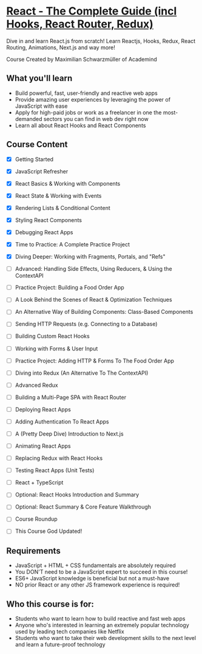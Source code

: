 # [React - The Complete Guide (incl Hooks, React Router, Redux)](https://www.udemy.com/course/react-the-complete-guide-incl-redux/)

Dive in and learn React.js from scratch! Learn Reactjs, Hooks, Redux, React Routing, Animations, Next.js and way more!

Course Created by Maximilian Schwarzmüller of Academind 


## What you'll learn

- Build powerful, fast, user-friendly and reactive web apps
- Provide amazing user experiences by leveraging the power of JavaScript with ease
- Apply for high-paid jobs or work as a freelancer in one the most-demanded sectors you can find in web dev right now
- Learn all about React Hooks and React Components


## Course Content

- [x] Getting Started
- [x] JavaScript Refresher
- [x] React Basics & Working with Components
- [x] React State & Working with Events
- [x] Rendering Lists & Conditional Content
- [x] Styling React Components
- [x] Debugging React Apps
- [x] Time to Practice: A Complete Practice Project
- [x] Diving Deeper: Working with Fragments, Portals, and "Refs"
- [ ] Advanced: Handling Side Effects, Using Reducers, & Using the ContextAPI
- [ ] Practice Project: Building a Food Order App
- [ ] A Look Behind the Scenes of React & Optimization Techniques
- [ ] An Alternative Way of Building Components: Class-Based Components
- [ ] Sending HTTP Requests (e.g. Connecting to a Database)
- [ ] Building Custom React Hooks
- [ ] Working with Forms & User Input
- [ ] Practice Project: Adding HTTP & Forms To The Food Order App
- [ ] Diving into Redux (An Alternative To The ContextAPI)
- [ ] Advanced Redux
- [ ] Building a Multi-Page SPA with React Router
- [ ] Deploying React Apps
- [ ] Adding Authentication To React Apps
- [ ] A (Pretty Deep Dive) Introduction to Next.js
- [ ] Animating React Apps
- [ ] Replacing Redux with React Hooks
- [ ] Testing React Apps (Unit Tests)
- [ ] React + TypeScript
- [ ] Optional: React Hooks Introduction and Summary
- [ ] Optional: React Summary & Core Feature Walkthrough
- [ ] Course Roundup
- [ ] This Course God Updated!


## Requirements

- JavaScript + HTML + CSS fundamentals are absolutely required
- You DON'T need to be a JavaScript expert to succeed in this course!
- ES6+ JavaScript knowledge is beneficial but not a must-have
- NO prior React or any other JS framework experience is required!


## Who this course is for:

- Students who want to learn how to build reactive and fast web apps
- Anyone who's interested in learning an extremely popular technology used by leading tech companies like Netflix
- Students who want to take their web development skills to the next level and learn a future-proof technology
